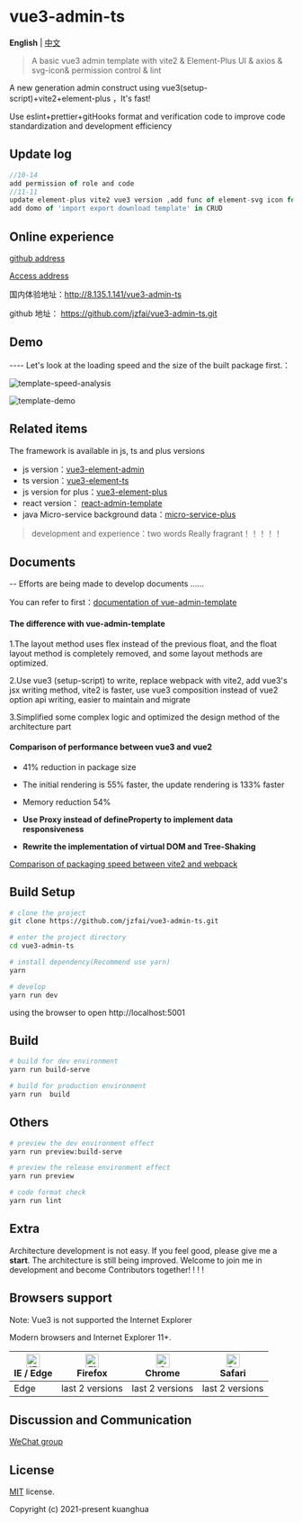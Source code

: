 # vue3-admin-ts

**English** | [中文](./README-zh_CN.md)

> A basic vue3 admin template with  vite2 & Element-Plus UI & axios & svg-icon& permission control & lint

A new  generation admin  construct   using  vue3(setup-script)+vite2+element-plus ，It's fast!

Use eslint+prettier+gitHooks format and verification code to improve code standardization and development efficiency


## Update log

```javascript
//10-14
add permission of role and code
//11-11
update element-plus vite2 vue3 version ,add func of element-svg icon for side menu
add domo of 'import export download template' in CRUD
```

## Online experience

[github address](https://github.com/jzfai/vue3-admin-ts.git)

[Access address](http://8.135.1.141/vue3-admin-ts)

国内体验地址：http://8.135.1.141/vue3-admin-ts

github 地址：  https://github.com/jzfai/vue3-admin-ts.git

## Demo

 ---- Let's look at the loading speed and the size of the built package first.：

![template-speed-analysis](http://8.135.1.141/file/images/template-speed-analysis.png)

![template-demo](http://8.135.1.141/file/images/template-demo.png)


## Related items

The framework is available in js, ts and plus versions
- js version：[vue3-element-admin](https://github.com/jzfai/vue3-admin-template.git)
- ts version：[vue3-element-ts](https://github.com/jzfai/vue3-admin-ts.git)
- js version for plus：[vue3-element-plus](https://github.com/jzfai/vue3-admin-plus.git)
- react version： [react-admin-template](https://github.com/jzfai/react-admin-template.git)
- java Micro-service background data：[micro-service-plus](https://github.com/jzfai/micro-service-plus)
> development and  experience：two words  Really fragrant！！！！！

## Documents

-- Efforts are being made to develop documents ......

You can refer to first：[documentation of vue-admin-template ](https://juejin.im/post/59097cd7a22b9d0065fb61d2)

#### The difference with vue-admin-template

1.The layout method uses flex instead of the previous float, and the float layout method is completely removed, and some layout methods are optimized.

2.Use vue3 (setup-script) to write, replace webpack with vite2, add vue3's jsx writing method, vite2 is faster, use vue3 composition instead of vue2 option api writing, easier to maintain and migrate

3.Simplified some complex logic and optimized the design method of the architecture part


#### Comparison of performance between vue3 and vue2

- 41% reduction in package size

- The initial rendering is 55% faster, the update rendering is 133% faster

- Memory reduction 54%

- **Use Proxy instead of defineProperty to implement data responsiveness**

- **Rewrite the implementation of virtual DOM and Tree-Shaking**


[Comparison of packaging speed between vite2 and webpack](https://github.com/jzfai/vue3-admin-ts/issues/2)

## Build Setup

```bash
# clone the project
git clone https://github.com/jzfai/vue3-admin-ts.git

# enter the project directory
cd vue3-admin-ts

# install dependency(Recommend use yarn)
yarn

# develop
yarn run dev
```

using the browser to open http://localhost:5001

## Build

```bash
# build for dev environment
yarn run build-serve

# build for production environment
yarn run  build
```

## Others

```bash
# preview the dev environment effect
yarn run preview:build-serve

# preview the release environment effect
yarn run preview

# code format check
yarn run lint

```

## Extra

Architecture development is not easy. If you feel good, please give me a **start**. The architecture is still being improved. Welcome to join me in development and become Contributors together! ! ! !

## Browsers support

Note: Vue3 is not supported the Internet Explorer

Modern browsers and Internet Explorer 11+.

| [<img src="https://raw.githubusercontent.com/alrra/browser-logos/master/src/edge/edge_48x48.png" alt="IE / Edge" width="24px" height="24px" />](http://godban.github.io/browsers-support-badges/)</br>IE / Edge | [<img src="https://raw.githubusercontent.com/alrra/browser-logos/master/src/firefox/firefox_48x48.png" alt="Firefox" width="24px" height="24px" />](http://godban.github.io/browsers-support-badges/)</br>Firefox | [<img src="https://raw.githubusercontent.com/alrra/browser-logos/master/src/chrome/chrome_48x48.png" alt="Chrome" width="24px" height="24px" />](http://godban.github.io/browsers-support-badges/)</br>Chrome | [<img src="https://raw.githubusercontent.com/alrra/browser-logos/master/src/safari/safari_48x48.png" alt="Safari" width="24px" height="24px" />](http://godban.github.io/browsers-support-badges/)</br>Safari |
| --------- | --------- | --------- | --------- |
|Edge| last 2 versions| last 2 versions| last 2 versions

## Discussion and Communication
[WeChat group](http://8.135.1.141/file/images/wx-groud.png)

## License

[MIT](https://github.com/jzfai/vue3-admin-ts/blob/master/LICENSE) license.

Copyright (c) 2021-present  kuanghua

